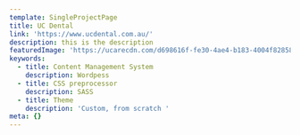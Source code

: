 ```yaml
---
template: SingleProjectPage
title: UC Dental
link: 'https://www.ucdental.com.au/'
description: this is the description
featuredImage: 'https://ucarecdn.com/d698616f-fe30-4ae4-b183-4004f828580d/'
keywords:
  - title: Content Management System
    description: Wordpess
  - title: CSS preprocessor
    description: SASS
  - title: Theme
    description: 'Custom, from scratch '
meta: {}
---
```


